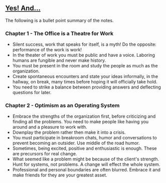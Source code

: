 ## [Yes! And...](https://tomcritchlow.com/2019/11/18/yes-and/)

The following is a bullet point summary of the notes.  

### Chapter 1 - The Office is a Theatre for Work

* Silent success, work that speaks for itself, is a myth! Do the opposite: performance of the work is work!  
* In the theater of work you must be public and have a voice. Laboring humans are fungible and never make history.
* You must be present in the room and study the people as much as the organization.  
* Create spontaneous encounters and state your ideas informally, in the hallway, on break, many times before hoping it will officially take hold.  
* You need to strike a balance between providing answers and deflecting questions for later.  

### Chapter 2 - Optimism as an Operating System

* Embrace the strengths of the organization first, before criticizing and finding all the problems. You need to make people like having you around and a pleasure to work with.  
* Downplay the problem rather then make it into a crisis.  
* You must participate in breakroom chats, humor and conversations to prevent becoming an outsider. Use middle of the road humor.  
* Sometimes, being excited, positive and enthusiastic is enough. These are precursors for real change.  
* What seemed like a problem might be because of the client's strength. Hunt for systems, not problems. A change will effect the whole system.
* Professional and personal boundaries are often blurred. Embrace it and make friends for they are your greatest asset.
